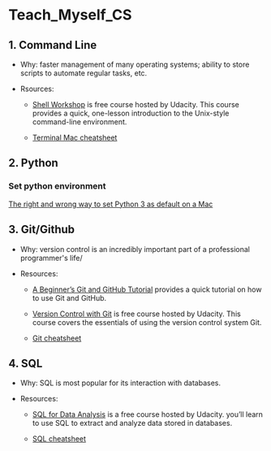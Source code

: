 # Teach_Myself_CS



## 1. Command Line

- Why: faster management of many operating systems; ability to store scripts to automate regular tasks, etc.

- Rsources:
  - [Shell Workshop](https://classroom.udacity.com/courses/ud206) is free course hosted by Udacity. This course provides a quick, one-lesson introduction to the Unix-style command-line environment. 

  - [Terminal Mac cheatsheet](https://github.com/0nn0/terminal-mac-cheatsheet)

## 2. Python

### Set python environment
[The right and wrong way to set Python 3 as default on a Mac](https://opensource.com/article/19/5/python-3-default-mac)

## 3. Git/Github

- Why: version control is an incredibly important part of a professional programmer's life/

- Resources:

  - [A Beginner’s Git and GitHub Tutorial](https://www.udacity.com/blog/2015/06/a-beginners-git-github-tutorial.html) provides a quick tutorial on how to use Git and GitHub.

  - [Version Control with Git](https://www.udacity.com/course/version-control-with-git--ud123) is free course hosted by Udacity. This course covers the essentials of using the version control system Git.

  - [Git cheatsheet](https://github.com/0nn0/git-basics-cheatsheet)

## 4. SQL

- Why: SQL is most popular for its interaction with databases.

- Resources:
  - [SQL for Data Analysis](https://www.udacity.com/course/sql-for-data-analysis--ud198) is a free course hosted by Udacity.  you’ll learn to use SQL to extract and analyze data stored in databases.
 
  - [SQL cheatsheet](cheatsheet/sql.pdf)

